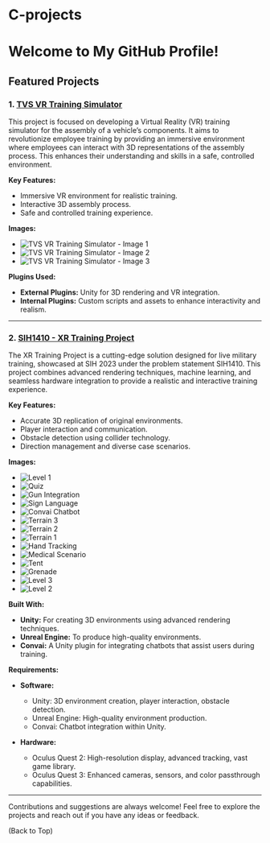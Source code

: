 # C-projects

# Welcome to My GitHub Profile!

## Featured Projects

### 1. [TVS VR Training Simulator](https://github.com/HariniV2907/TVS)

This project is focused on developing a Virtual Reality (VR) training simulator for the assembly of a vehicle’s components. It aims to revolutionize employee training by providing an immersive environment where employees can interact with 3D representations of the assembly process. This enhances their understanding and skills in a safe, controlled environment.

**Key Features:**
- Immersive VR environment for realistic training.
- Interactive 3D assembly process.
- Safe and controlled training experience.

**Images:**
- ![TVS VR Training Simulator - Image 1](TVS1.png)
- ![TVS VR Training Simulator - Image 2](TVS2.png)
- ![TVS VR Training Simulator - Image 3](TVS3.png)

**Plugins Used:**
- **External Plugins:** Unity for 3D rendering and VR integration.
- **Internal Plugins:** Custom scripts and assets to enhance interactivity and realism.

---

### 2. [SIH1410 - XR Training Project](https://github.com/QuartVR/SIH1410)

The XR Training Project is a cutting-edge solution designed for live military training, showcased at SIH 2023 under the problem statement SIH1410. This project combines advanced rendering techniques, machine learning, and seamless hardware integration to provide a realistic and interactive training experience.

**Key Features:**
- Accurate 3D replication of original environments.
- Player interaction and communication.
- Obstacle detection using collider technology.
- Direction management and diverse case scenarios.

**Images:**
- ![Level 1](level1.png)
- ![Quiz](quiz.png)
- ![Gun Integration](gun_integration.png)
- ![Sign Language](sign_langage.png)
- ![Convai Chatbot](convai_chatbot.png)
- ![Terrain 3](terrain3.png)
- ![Terrain 2](terrain2.png)
- ![Terrain 1](terrain1.png)
- ![Hand Tracking](hand_tracking.png)
- ![Medical Scenario](medical.png)
- ![Tent](tent.png)
- ![Grenade](grenade.png)
- ![Level 3](level3.png)
- ![Level 2](level2.png)

**Built With:**
- **Unity:** For creating 3D environments using advanced rendering techniques.
- **Unreal Engine:** To produce high-quality environments.
- **Convai:** A Unity plugin for integrating chatbots that assist users during training.

**Requirements:**
- **Software:**
  - Unity: 3D environment creation, player interaction, obstacle detection.
  - Unreal Engine: High-quality environment production.
  - Convai: Chatbot integration within Unity.

- **Hardware:**
  - Oculus Quest 2: High-resolution display, advanced tracking, vast game library.
  - Oculus Quest 3: Enhanced cameras, sensors, and color passthrough capabilities.

---

Contributions and suggestions are always welcome! Feel free to explore the projects and reach out if you have any ideas or feedback.

(Back to Top)
